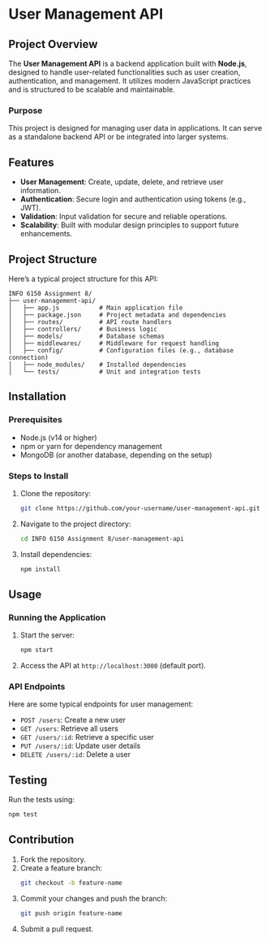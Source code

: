 # User Management API

## Project Overview

The **User Management API** is a backend application built with **Node.js**, designed to handle user-related functionalities such as user creation, authentication, and management. It utilizes modern JavaScript practices and is structured to be scalable and maintainable.

### Purpose

This project is designed for managing user data in applications. It can serve as a standalone backend API or be integrated into larger systems.

## Features

- **User Management**: Create, update, delete, and retrieve user information.
- **Authentication**: Secure login and authentication using tokens (e.g., JWT).
- **Validation**: Input validation for secure and reliable operations.
- **Scalability**: Built with modular design principles to support future enhancements.

## Project Structure

Here’s a typical project structure for this API:

```
INFO 6150 Assignment 8/
├── user-management-api/
│   ├── app.js           # Main application file
│   ├── package.json     # Project metadata and dependencies
│   ├── routes/          # API route handlers
│   ├── controllers/     # Business logic
│   ├── models/          # Database schemas
│   ├── middlewares/     # Middleware for request handling
│   ├── config/          # Configuration files (e.g., database connection)
│   ├── node_modules/    # Installed dependencies
│   └── tests/           # Unit and integration tests
```

## Installation

### Prerequisites

- Node.js (v14 or higher)
- npm or yarn for dependency management
- MongoDB (or another database, depending on the setup)

### Steps to Install

1. Clone the repository:
   ```bash
   git clone https://github.com/your-username/user-management-api.git
   ```
2. Navigate to the project directory:
   ```bash
   cd INFO 6150 Assignment 8/user-management-api
   ```
3. Install dependencies:
   ```bash
   npm install
   ```

## Usage

### Running the Application

1. Start the server:
   ```bash
   npm start
   ```
2. Access the API at `http://localhost:3000` (default port).

### API Endpoints

Here are some typical endpoints for user management:

- `POST /users`: Create a new user
- `GET /users`: Retrieve all users
- `GET /users/:id`: Retrieve a specific user
- `PUT /users/:id`: Update user details
- `DELETE /users/:id`: Delete a user

## Testing

Run the tests using:

```bash
npm test
```

## Contribution

1. Fork the repository.
2. Create a feature branch:
   ```bash
   git checkout -b feature-name
   ```
3. Commit your changes and push the branch:
   ```bash
   git push origin feature-name
   ```
4. Submit a pull request.
